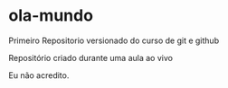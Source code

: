 # ola-mundo
 Primeiro Repositorio versionado do curso de git e github

Repositório criado durante uma aula ao vivo

Eu não acredito.
